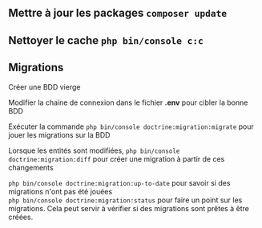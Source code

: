 
## Mettre à jour les packages `composer update`
## Nettoyer le cache `php bin/console c:c`
## Migrations

Créer une BDD vierge

Modifier la chaine de connexion dans le fichier __.env__ pour cibler la bonne BDD

Exécuter la commande `php bin/console doctrine:migration:migrate` pour jouer les migrations sur la BDD

Lorsque les entités sont modifiées, `php bin/console doctrine:migration:diff` pour créer une migration à partir de ces changements

`php bin/console doctrine:migration:up-to-date` pour savoir si des migrations n'ont pas été jouées  
`php bin/console doctrine:migration:status` pour faire un point sur les migrations. Cela peut servir à vérifier si des migrations sont prêtes à être créées.